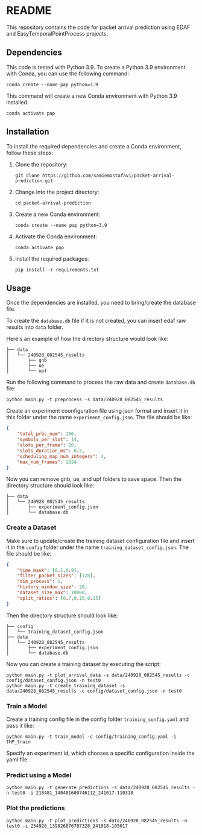# README

This repository contains the code for packet arrival prediction using EDAF and EasyTemporalPointProcess projects.

## Dependencies

This code is tested with Python 3.9. 
To create a Python 3.9 environment with Conda, you can use the following command:

```shell
conda create --name pap python=3.9
```
This command will create a new Conda environment with Python 3.9 installed.

```shell
conda activate pap
```

## Installation

To install the required dependencies and create a Conda environment, follow these steps:

1. Clone the repository:

    ```shell
    git clone https://github.com/samiemostafavi/packet-arrival-prediction.git
    ```

2. Change into the project directory:

    ```shell
    cd packet-arrival-prediction
    ```

3. Create a new Conda environment:

    ```shell
    conda create --name pap python=3.9
    ```

4. Activate the Conda environment:

    ```shell
    conda activate pap
    ```

5. Install the required packages:

    ```shell
    pip install -r requirements.txt
    ```

## Usage

Once the dependencies are installed, you need to bring/create the database file.

To create the `database.db` file if it is not created, you can insert edaf raw results into `data` folder.

Here's an example of how the directory structure would look like:
```
├── data
│   └── 240928_082545_results
│       ├── gnb
│       ├── ue
│       └── upf
```

Run the following command to process the raw data and create `database.db` file:
```shell 
python main.py -t preprocess -s data/240928_082545_results
```

Create an experiment coonfiguration file using json format and insert it in this folder under the name `experiment_config.json`.
The file should be like:
```json
{
    "total_prbs_num": 106,
    "symbols_per_slot": 14,
    "slots_per_frame": 20,
    "slots_duration_ms": 0.5,
    "scheduling_map_num_integers": 4,
    "max_num_frames": 1024
}
```

Now you can remove gnb, ue, and upf folders to save space. Then the directory structure should look like:
```
├── data
│   └── 240928_082545_results
│       ├── experiment_config.json
│       └── database.db
```

### Create a Dataset


Make sure to update/create the training dataset configuration file and insert it in the `config` folder under the name `training_dataset_config.json`.
The file should be like:
```json
{
    "time_mask": [0.1,0.9],
    "filter_packet_sizes": [128],
    "dim_process": 1,
    "history_window_size": 20,
    "dataset_size_max": 10000,
    "split_ratios": [0.7,0.15,0.15]
}
```

Then the directory structure should look like:
```
├── config
│   └── training_dataset_config.json
├── data
│   └── 240928_082545_results
│       ├── experiment_config.json
│       └── database.db
```

Now you can create a training dataset by executing the script:
```shell
python main.py -t plot_arrival_data -s data/240928_082545_results -c config/dataset_config.json -n test0
python main.py -t create_training_dataset -s data/240928_082545_results -c config/dataset_config.json -n test0
```

### Train a Model

Create a training config file in the config folder `training_config.yaml` and pass it like:
```shell
python main.py -t train_model -c config/training_config.yaml -i THP_train
```
Specify an experiment id, which chooses a specific configuration inside the yaml file.


### Predict using a Model


```shell
python main.py -t generate_predictions -s data/240928_082545_results -n test0 -i 218481_140401600746112_241017-110318
```


### Plot the predictions

```shell
python main.py -t plot_predictions -s data/240928_082545_results -n test0 -i 254926_139826076787328_241018-105017
```